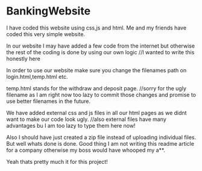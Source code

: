 # BankingWebsite
I have coded this website using css,js and html. Me and my friends have coded this very simple website.

In our website I may have added a few code from the internet but otherwise the rest of the coding is done by using our own logic //I wanted to write this honestly here

In order to use our website make sure you change the filenames path on login.html,temp.html etc.

temp.html stands for the withdraw and deposit page. //sorry for the ugly filename as I am right now too lazy to commit those changes and promise to use better filenames in the future.

We have added external css and js files in all our html pages as we didnt want to make our code look ugly. //also external files have many advantages bu I am too lazy to type them here now!

Also I should have just created a zip file instead of uploading individual files. But well whats done is done. Good thing I am not writing this readme article for a company otherwise my boss would have whooped my a**.

Yeah thats pretty much it for this project!
